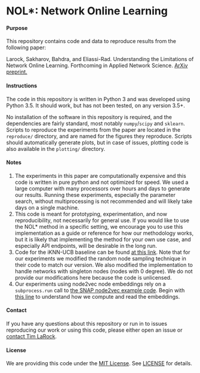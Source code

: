 # NOL\*: Network Online Learning

#### Purpose

This repository contains code and data to reproduce results from the following paper:

Larock, Sakharov, Bahdra, and Eliassi-Rad. Understanding the Limitations of Network Online Learning. Forthcoming in Applied Network Science. [ArXiv preprint.](https://arxiv.org/abs/2001.07607)

#### Instructions

The code in this repository is written in Python 3 and was developed using Python 3.5. It should work, but has not been tested, on any version 3.5+. 

No installation of the software in this repository is required, and the dependencies are fairly standard, most notably `numpy`/`scipy` and `sklearn`. Scripts to reproduce the experiments from the paper are located in the `reproduce/` directory, and are named for the figures they reproduce. Scripts should automatically generate plots, but in case of issues, plotting code is also available in the `plotting/` directory. 

#### Notes 

1. The experiments in this paper are computationally expensive and this code is written in pure python and not optimized for speed. We used a large computer with many processors over hours and days to generate our results. Running these experiments, especially the parameter search, without multiprocessing is not recommended and will likely take days on a single machine.
2. This code is meant for prototyping, experimentation, and now reproducibility, not necessarily for general use. If you would like to use the NOL* method in a specific setting, we encourage you to use this implementation as a guide or reference for how our methodology works, but it is likely that implementing the method for your own use case, and especially API endpoints, will be desirable in the long run.
3. Code for the iKNN-UCB baseline can be found [at this link](https://bitbucket.org/kau_mad/net_complete/src/master/mab_explorer/). Note that for our experiments we modified the random node sampling technique in their code to match our version. We also modified the implementation to handle networks with singleton nodes (nodes with 0 degree). We do not provide our modifications here because the code is unlicensed.
4. Our experiments using node2vec node embeddings rely on a `subprocess.run` call to [the SNAP node2vec example code](https://github.com/snap-stanford/snap/tree/master/examples). Begin with [this line](https://github.com/tlarock/nol/blob/bf671b4817edd8d4fe38751ac8da9153c73b6ad2/nol/Node2VecFeatures.py#L19) to understand how we compute and read the embeddings. 

#### Contact

If you have any questions about this repository or run in to issues reproducing our work or using this code, please either open an issue or [contact Tim LaRock](mailto:timothylarock@gmail.com).

#### License

We are providing this code under the [MIT License](https://opensource.org/licenses/MIT). See [LICENSE](https://github.com/tlarock/nol/blob/master/LICENSE) for details.

